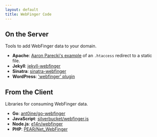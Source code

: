 ```yaml
---
layout: default
title: WebFinger Code
---
```


## On the Server ##

Tools to add WebFinger data to your domain.

 - **Apache**: [Aaron Parecki's example](https://gist.github.com/aaronpk/5846789) of an `.htaccess` redirect to a static file.
 - **Jekyll**: [jekyll-webfinger](https://github.com/konklone/jekyll-webfinger)
 - **Sinatra**: [sinatra-webfinger](https://github.com/konklone/sinatra-webfinger)
 - **WordPress**: ['webfinger' plugin](http://wordpress.org/plugins/webfinger/)

## From the Client ##

Libraries for consuming WebFinger data.

 - **Go**: [ant0ine/go-webfinger](https://github.com/ant0ine/go-webfinger)
 - **JavaScript**: [silverbucket/webfinger.js](https://github.com/silverbucket/webfinger.js)
 - **Node.js**: [e14n/webfinger](https://github.com/e14n/webfinger)
 - **PHP**: [PEAR/Net_WebFinger](http://pear.php.net/package/Net_WebFinger/)
